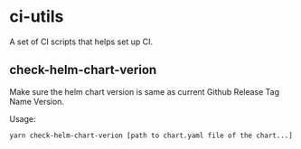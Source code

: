 # ci-utils

A set of CI scripts that helps set up CI.


## check-helm-chart-verion

Make sure the helm chart version is same as current Github Release Tag Name Version.

Usage:

```bash
yarn check-helm-chart-verion [path to chart.yaml file of the chart...]
```


## 
